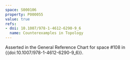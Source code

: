 ```yaml
---
space: S000106
property: P000055
value: true
refs:
- doi: 10.1007/978-1-4612-6290-9_6
  name: Counterexamples in Topology
---
```


Asserted in the General Reference Chart for space #108 in
{{doi:10.1007/978-1-4612-6290-9_6}}.
